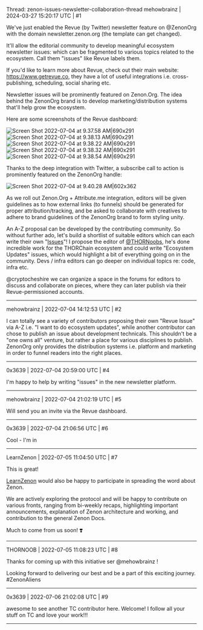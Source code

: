 Thread: zenon-issues-newsletter-collaboration-thread
mehowbrainz | 2024-03-27 15:20:17 UTC | #1

We've just enabled the Revue (by Twitter) newsletter feature on @ZenonOrg with the domain newsletter.zenon.org (the template can get changed).

It'll allow the editorial community to develop meaningful ecosystem newsletter issues: which can be fragmented to various topics related to the ecosystem. Call them "issues" like Revue labels them.

If you'd like to learn more about Revue, check out their main website: https://www.getrevue.co, they have a lot of useful integrations i.e. cross-publishing, scheduling, social sharing etc.

Newsletter issues will be prominently featured on Zenon.Org. The idea behind the ZenonOrg brand is to develop marketing/distribution systems that'll help grow the ecosystem.

Here are some screenshots of the Revue dashboard:

![Screen Shot 2022-07-04 at 9.37.58 AM|690x291](upload://g56Jd1CHrxrrwWWTHAlOKoOITqq.png)
![Screen Shot 2022-07-04 at 9.38.13 AM|690x291](upload://ruppekZykc8LbzF2BXYJlqhiYbJ.png)
![Screen Shot 2022-07-04 at 9.38.22 AM|690x291](upload://pdHOUQa5qmMBijuLM7iPTJ6zrsA.png)
![Screen Shot 2022-07-04 at 9.38.32 AM|690x291](upload://8Sgag6IV1KuKDIEgykdg6RbTauS.png)
![Screen Shot 2022-07-04 at 9.38.54 AM|690x291](upload://zmrUtiLKZLDXnPFFP4XliQMBn88.png)

Thanks to the deep integration with Twitter, a subscribe call to action is prominently featured on the ZenonOrg handle:

![Screen Shot 2022-07-04 at 9.40.28 AM|602x362](upload://aLN2silCRKeM0JZx0V1vzlQmjuZ.png)

As we roll out Zenon.Org + Attribute.me integration, editors will be given guidelines as to how external links (to funnels) should be generated for proper attribution/tracking, and be asked to collaborate with creatives to adhere to brand guidelines of the ZenonOrg brand to form styling unity.

An A-Z proposal can be developed by the contributing community. So without further ado, let's build a shortlist of suitable editors which can each write their own "[Issues](https://forum2.zenon.org/t/zenon-newsletter-collaboration-thread/794/2?u=mehowbrainz)"! I propose the editor of [@THORNoobs](https://twitter.com/thornoobs), he's done incredible work for the THORChain ecosystem and could write "Ecosystem Updates" issues, which would highlight a bit of everything going on in the community. Devs / infra editors can go deeper on individual topics re: code, infra etc.

@cryptocheshire we can organize a space in the forums for editors to discuss and collaborate on pieces, where they can later publish via their Revue-permissioned accounts.

-------------------------

mehowbrainz | 2022-07-04 14:12:53 UTC | #2

I can totally see a variety of contributors proposing their own "Revue Issue" via A-Z i.e. "I want to do ecosystem updates", while another contributor can chose to publish an issue about development technicals. This shouldn't be a "one owns all" venture, but rather a place for various disciplines to publish. ZenonOrg only provides the distribution systems i.e. platform and marketing in order to funnel readers into the right places.

-------------------------

0x3639 | 2022-07-04 20:59:00 UTC | #4

I'm happy to help by writing "issues" in the new newsletter platform.

-------------------------

mehowbrainz | 2022-07-04 21:02:19 UTC | #5

Will send you an invite via the Revue dashboard.

-------------------------

0x3639 | 2022-07-04 21:06:56 UTC | #6

Cool - I'm in

-------------------------

LearnZenon | 2022-07-05 11:04:50 UTC | #7

This is great!

[LearnZenon](https://twitter.com/LearnZenon) would also be happy to participate in spreading the word about Zenon.

We are actively exploring the protocol and will be happy to contribute on various fronts, ranging from bi-weekly recaps, highlighting important announcements, explanation of Zenon architecture and working, and contribution to the general Zenon Docs.

Much to come from us soon! ❣️

-------------------------

THORNOOB | 2022-07-05 11:08:23 UTC | #8

Thanks for coming up with this initiative ser @mehowbrainz !

Looking forward to delivering our best and be a part of this exciting journey.
#ZenonAliens

-------------------------

0x3639 | 2022-07-06 21:02:08 UTC | #9

awesome to see another TC contributor here.  Welcome!  I follow all your stuff on TC and love your work!!!

-------------------------

